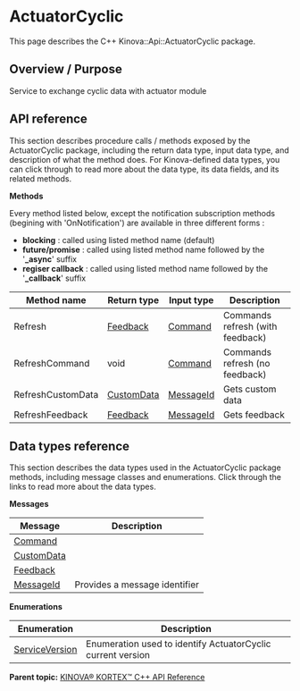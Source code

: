 # ActuatorCyclic

This page describes the C++ Kinova::Api::ActuatorCyclic package.

## Overview / Purpose

Service to exchange cyclic data with actuator module

## API reference

This section describes procedure calls / methods exposed by the ActuatorCyclic package, including the return data type, input data type, and description of what the method does. For Kinova-defined data types, you can click through to read more about the data type, its data fields, and its related methods.

 **Methods** 

Every method listed below, except the notification subscription methods \(begining with 'OnNotification'\) are available in three different forms :

-   **blocking** : called using listed method name \(default\)
-   **future/promise** : called using listed method name followed by the '**\_async**' suffix
-   **regiser callback** : called using listed method name followed by the '**\_callback**' suffix

|Method name|Return type|Input type|Description|
|-----------|-----------|----------|-----------|
|Refresh|[Feedback](msg_ActuatorCyclic_Feedback.md#)|[Command](msg_ActuatorCyclic_Command.md#)|Commands refresh \(with feedback\)|
|RefreshCommand|void|[Command](msg_ActuatorCyclic_Command.md#)|Commands refresh \(no feedback\)|
|RefreshCustomData|[CustomData](msg_ActuatorCyclic_CustomData.md#)|[MessageId](msg_ActuatorCyclic_MessageId.md#)|Gets custom data|
|RefreshFeedback|[Feedback](msg_ActuatorCyclic_Feedback.md#)|[MessageId](msg_ActuatorCyclic_MessageId.md#)|Gets feedback|

## Data types reference

This section describes the data types used in the ActuatorCyclic package methods, including message classes and enumerations. Click through the links to read more about the data types.

 **Messages** 

|Message|Description|
|-------|-----------|
|[Command](msg_ActuatorCyclic_Command.md#)| |
|[CustomData](msg_ActuatorCyclic_CustomData.md#)| |
|[Feedback](msg_ActuatorCyclic_Feedback.md#)| |
|[MessageId](msg_ActuatorCyclic_MessageId.md#)|Provides a message identifier|

 **Enumerations** 

|Enumeration|Description|
|-----------|-----------|
|[ServiceVersion](enm_ActuatorCyclic_ServiceVersion.md#)|Enumeration used to identify ActuatorCyclic current version|

**Parent topic:** [KINOVA® KORTEX™ C++ API Reference](../index.md#)


